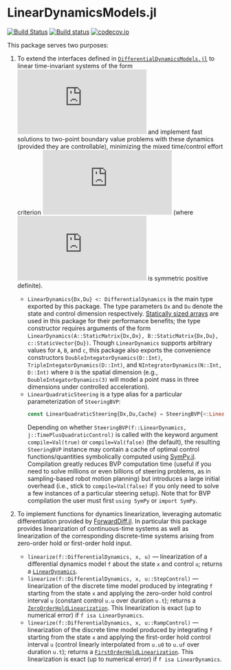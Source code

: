 # LinearDynamicsModels.jl

[![Build Status](https://travis-ci.org/schmrlng/LinearDynamicsModels.jl.svg?branch=master)](https://travis-ci.org/schmrlng/LinearDynamicsModels.jl)
[![Build status](https://ci.appveyor.com/api/projects/status/qijrn9gssps4t8hx?svg=true)](https://ci.appveyor.com/project/schmrlng/lineardynamicsmodels-jl)
[![codecov.io](http://codecov.io/github/schmrlng/LinearDynamicsModels.jl/coverage.svg?branch=master)](http://codecov.io/github/schmrlng/LinearDynamicsModels.jl?branch=master)

This package serves two purposes:

1. To extend the interfaces defined in [`DifferentialDynamicsModels.jl`](https://github.com/schmrlng/DifferentialDynamicsModels.jl) to linear time-invariant systems of the form ![linear dynamics](https://latex.codecogs.com/png.latex?%5Cinline%20f%28x%2C%20u%29%20%3D%20Ax%20&plus;%20Bu%20&plus;%20c) and implement fast solutions to two-point boundary value problems with these dynamics (provided they are controllable), minimizing the mixed time/control effort criterion ![time plus quadratic control](https://latex.codecogs.com/svg.latex?%5Cinline%20%5Cint_0%5ET%20%281%20&plus;%20u%28t%29%5ET%20R%20u%28t%29%29%20%5Cmathop%7B%7D%5C%21%5Cmathrm%7Bd%7Dt) (where ![R](https://latex.codecogs.com/gif.latex?%5Cinline%20R) is symmetric positive definite).
    - `LinearDynamics{Dx,Du} <: DifferentialDynamics` is the main type exported by this package. The type parameters `Dx` and `Du` denote the state and control dimension respectively. [Statically sized arrays](https://github.com/JuliaArrays/StaticArrays.jl) are used in this package for their performance benefits; the type constructor requires arguments of the form `LinearDynamics(A::StaticMatrix{Dx,Dx}, B::StaticMatrix{Dx,Du}, c::StaticVector{Du})`. Though `LinearDynamics` supports arbitrary values for `A`, `B`, and `c`, this package also exports the convenience constructors `DoubleIntegatorDynamics(D::Int)`, `TripleIntegatorDynamics(D::Int)`, and `NIntegratorDynamics(N::Int, D::Int)` where `D` is the spatial dimension (e.g., `DoubleIntegatorDynamics(3)` will model a point mass in three dimensions under controlled acceleration).
    - `LinearQuadraticSteering` is a type alias for a particular parameterization of `SteeringBVP`:
        ```julia
        const LinearQuadraticSteering{Dx,Du,Cache} = SteeringBVP{<:LinearDynamics{Dx,Du},<:TimePlusQuadraticControl{Du},EmptySteeringConstraints,Cache}
        ```
        Depending on whether `SteeringBVP(f::LinearDynamics, j::TimePlusQuadraticControl)` is called with the keyword argument `compile=Val(true)` or `compile=Val(false)` (the default), the resulting `SteeringBVP` instance may contain a cache of optimal control functions/quantities symbolically computed using [SymPy.jl](https://github.com/JuliaPy/SymPy.jl). Compilation greatly reduces BVP computation time (useful if you need to solve millions or even billions of steering problems, as in sampling-based robot motion planning) but introduces a large initial overhead (i.e., stick to `compile=Val(false)` if you only need to solve a few instances of a particular steering setup). Note that for BVP compilation the user must first `using SymPy` or `import SymPy`.

2. To implement functions for dynamics linearization, leveraging automatic differentiation provided by [ForwardDiff.jl](https://github.com/JuliaDiff/ForwardDiff.jl). In particular this package provides linearization of continuous-time systems as well as linearization of the corresponding discrete-time systems arising from zero-order hold or first-order hold input.
    - `linearize(f::DifferentialDynamics, x, u)` — linearization of a differential dynamics model `f` about the state `x` and control `u`; returns a [`LinearDynamics`](https://github.com/schmrlng/LinearDynamicsModels.jl/blob/master/src/LinearDynamicsModels.jl#L29).
    - `linearize(f::DifferentialDynamics, x, u::StepControl)` — linearization of the discrete time model produced by integrating `f` starting from the state `x` and applying the zero-order hold control interval `u` (constant control `u.u` over duration `u.t`); returns a [`ZeroOrderHoldLinearization`](https://github.com/schmrlng/LinearDynamicsModels.jl/blob/master/src/linearization.jl#L109). This linearization is exact (up to numerical error) if `f isa LinearDynamics`.
    - `linearize(f::DifferentialDynamics, x, u::RampControl)` — linearization of the discrete time model produced by integrating `f` starting from the state `x` and applying the first-order hold control interval `u` (control linearly interpolated from `u.u0` to `u.uf` over duration `u.t`); returns a [`FirstOrderHoldLinearization`](https://github.com/schmrlng/LinearDynamicsModels.jl/blob/master/src/linearization.jl#L113). This linearization is exact (up to numerical error) if `f isa LinearDynamics`.
